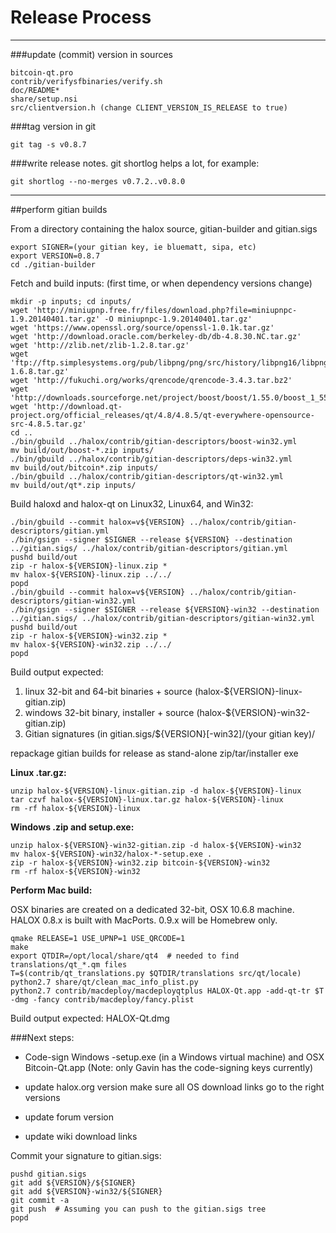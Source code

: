 Release Process
====================

* * *

###update (commit) version in sources


	bitcoin-qt.pro
	contrib/verifysfbinaries/verify.sh
	doc/README*
	share/setup.nsi
	src/clientversion.h (change CLIENT_VERSION_IS_RELEASE to true)

###tag version in git

	git tag -s v0.8.7

###write release notes. git shortlog helps a lot, for example:

	git shortlog --no-merges v0.7.2..v0.8.0

* * *

##perform gitian builds

 From a directory containing the halox source, gitian-builder and gitian.sigs
  
	export SIGNER=(your gitian key, ie bluematt, sipa, etc)
	export VERSION=0.8.7
	cd ./gitian-builder

 Fetch and build inputs: (first time, or when dependency versions change)

	mkdir -p inputs; cd inputs/
	wget 'http://miniupnp.free.fr/files/download.php?file=miniupnpc-1.9.20140401.tar.gz' -O miniupnpc-1.9.20140401.tar.gz'
	wget 'https://www.openssl.org/source/openssl-1.0.1k.tar.gz'
	wget 'http://download.oracle.com/berkeley-db/db-4.8.30.NC.tar.gz'
	wget 'http://zlib.net/zlib-1.2.8.tar.gz'
	wget 'ftp://ftp.simplesystems.org/pub/libpng/png/src/history/libpng16/libpng-1.6.8.tar.gz'
	wget 'http://fukuchi.org/works/qrencode/qrencode-3.4.3.tar.bz2'
	wget 'http://downloads.sourceforge.net/project/boost/boost/1.55.0/boost_1_55_0.tar.bz2'
	wget 'http://download.qt-project.org/official_releases/qt/4.8/4.8.5/qt-everywhere-opensource-src-4.8.5.tar.gz'
	cd ..
	./bin/gbuild ../halox/contrib/gitian-descriptors/boost-win32.yml
	mv build/out/boost-*.zip inputs/
	./bin/gbuild ../halox/contrib/gitian-descriptors/deps-win32.yml
	mv build/out/bitcoin*.zip inputs/
	./bin/gbuild ../halox/contrib/gitian-descriptors/qt-win32.yml
	mv build/out/qt*.zip inputs/

 Build haloxd and halox-qt on Linux32, Linux64, and Win32:
  
	./bin/gbuild --commit halox=v${VERSION} ../halox/contrib/gitian-descriptors/gitian.yml
	./bin/gsign --signer $SIGNER --release ${VERSION} --destination ../gitian.sigs/ ../halox/contrib/gitian-descriptors/gitian.yml
	pushd build/out
	zip -r halox-${VERSION}-linux.zip *
	mv halox-${VERSION}-linux.zip ../../
	popd
	./bin/gbuild --commit halox=v${VERSION} ../halox/contrib/gitian-descriptors/gitian-win32.yml
	./bin/gsign --signer $SIGNER --release ${VERSION}-win32 --destination ../gitian.sigs/ ../halox/contrib/gitian-descriptors/gitian-win32.yml
	pushd build/out
	zip -r halox-${VERSION}-win32.zip *
	mv halox-${VERSION}-win32.zip ../../
	popd

  Build output expected:

  1. linux 32-bit and 64-bit binaries + source (halox-${VERSION}-linux-gitian.zip)
  2. windows 32-bit binary, installer + source (halox-${VERSION}-win32-gitian.zip)
  3. Gitian signatures (in gitian.sigs/${VERSION}[-win32]/(your gitian key)/

repackage gitian builds for release as stand-alone zip/tar/installer exe

**Linux .tar.gz:**

	unzip halox-${VERSION}-linux-gitian.zip -d halox-${VERSION}-linux
	tar czvf halox-${VERSION}-linux.tar.gz halox-${VERSION}-linux
	rm -rf halox-${VERSION}-linux

**Windows .zip and setup.exe:**

	unzip halox-${VERSION}-win32-gitian.zip -d halox-${VERSION}-win32
	mv halox-${VERSION}-win32/halox-*-setup.exe .
	zip -r halox-${VERSION}-win32.zip bitcoin-${VERSION}-win32
	rm -rf halox-${VERSION}-win32

**Perform Mac build:**

  OSX binaries are created on a dedicated 32-bit, OSX 10.6.8 machine.
  HALOX 0.8.x is built with MacPorts.  0.9.x will be Homebrew only.

	qmake RELEASE=1 USE_UPNP=1 USE_QRCODE=1
	make
	export QTDIR=/opt/local/share/qt4  # needed to find translations/qt_*.qm files
	T=$(contrib/qt_translations.py $QTDIR/translations src/qt/locale)
	python2.7 share/qt/clean_mac_info_plist.py
	python2.7 contrib/macdeploy/macdeployqtplus HALOX-Qt.app -add-qt-tr $T -dmg -fancy contrib/macdeploy/fancy.plist

 Build output expected: HALOX-Qt.dmg

###Next steps:

* Code-sign Windows -setup.exe (in a Windows virtual machine) and
  OSX Bitcoin-Qt.app (Note: only Gavin has the code-signing keys currently)

* update halox.org version
  make sure all OS download links go to the right versions

* update forum version

* update wiki download links

Commit your signature to gitian.sigs:

	pushd gitian.sigs
	git add ${VERSION}/${SIGNER}
	git add ${VERSION}-win32/${SIGNER}
	git commit -a
	git push  # Assuming you can push to the gitian.sigs tree
	popd

